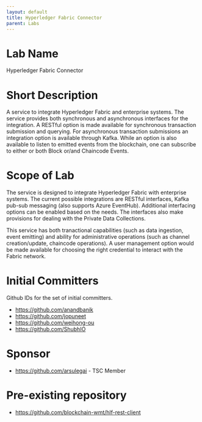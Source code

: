 ```yaml
---
layout: default
title: Hyperledger Fabric Connector
parent: Labs
---
```

# Lab Name
Hyperledger Fabric Connector

# Short Description
A service to integrate Hyperledger Fabric and enterprise systems. The service
provides both synchronous and asynchronous interfaces for the integration.
A RESTful option is made available for synchronous transaction submission and
querying. For asynchronous transaction submissions an integration option is
available through Kafka. While an option is also available to listen to emitted
events from the blockchain, one can subscribe to either or both Block or/and
Chaincode Events.

# Scope of Lab
The service is designed to integrate Hyperledger Fabric with enterprise
systems. The current possible integrations are RESTful interfaces, Kafka pub-sub
messaging (also supports Azure EventHub). Additional interfacing options can be
enabled based on the needs. The interfaces also make provisions for dealing with
the Private Data Collections.

This service has both tranactional capabilities (such as data
ingestion, event emitting) and ability for administrative operations
(such as channel creation/update, chaincode operations).
A user management option would be made available for choosing the right
credential to interact with the Fabric network.

# Initial Committers
Github IDs for the set of initial committers.
- https://github.com/anandbanik
- https://github.com/jopuneet
- https://github.com/weihong-ou
- https://github.com/ShubhIO

# Sponsor
- https://github.com/arsulegai  - TSC Member

# Pre-existing repository
- https://github.com/blockchain-wmt/hlf-rest-client
